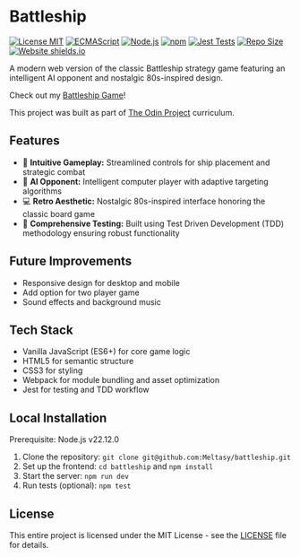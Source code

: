 # Battleship

[![License MIT](https://img.shields.io/github/license/Meltasy/battleship)](https://opensource.org/license/mit)
[![ECMAScript](https://img.shields.io/badge/ECMAScript-2025-blue.svg)](https://ecma-international.org/publications-and-standards/standards/ecma-262/)
[![Node.js](https://img.shields.io/badge/Node.js-v22.12.0-brightgreen.svg)](https://nodejs.org/)
[![npm](https://img.shields.io/badge/npm-v11.3.0-red.svg)](https://www.npmjs.com/)
[![Jest Tests](https://img.shields.io/badge/tests-passing-brightgreen)](https://jestjs.io/)
[![Repo Size](https://img.shields.io/github/repo-size/Meltasy/battleship)](https://github.com/Meltasy/battleship)
[![Website shields.io](https://img.shields.io/website-up-down-green-red/http/shields.io.svg)](https://meltasy.github.io/battleship/)

A modern web version of the classic Battleship strategy game featuring an intelligent AI opponent and nostalgic 80s-inspired design.

Check out my [Battleship Game](https://meltasy.github.io/battleship/)!

This project was built as part of [The Odin Project](https://www.theodinproject.com/lessons/node-path-javascript-battleship) curriculum.

## Features

* 🚢 **Intuitive Gameplay:** Streamlined controls for ship placement and strategic combat
* 🎯 **AI Opponent:** Intelligent computer player with adaptive targeting algorithms
* 💻 **Retro Aesthetic:** Nostalgic 80s-inspired interface honoring the classic board game
* 🔬 **Comprehensive Testing:** Built using Test Driven Development (TDD) methodology ensuring robust functionality

## Future Improvements

* Responsive design for desktop and mobile
* Add option for two player game
* Sound effects and background music

## Tech Stack

* Vanilla JavaScript (ES6+) for core game logic
* HTML5 for semantic structure
* CSS3 for styling
* Webpack for module bundling and asset optimization
* Jest for testing and TDD workflow

## Local Installation

Prerequisite: Node.js v22.12.0

1. Clone the repository: `git clone git@github.com:Meltasy/battleship.git`
2. Set up the frontend: `cd battleship` and `npm install`
3. Start the server: `npm run dev`
4. Run tests (optional): `npm test`

## License

This entire project is licensed under the MIT License - see the [LICENSE](LICENSE) file for details.